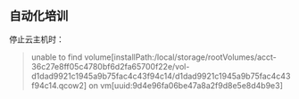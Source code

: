 ## 自动化培训

停止云主机时：

> unable to find volume\[installPath:/local/storage/rootVolumes/acct-36c27e8ff05c4780bf6d2fa65700f22e/vol-d1dad9921c1945a9b75fac4c43f94c14/d1dad9921c1945a9b75fac4c43f94c14.qcow2] on vm\[uuid:9d4e96fa06be47a8a2f9d8e5e8d4b9e3]
